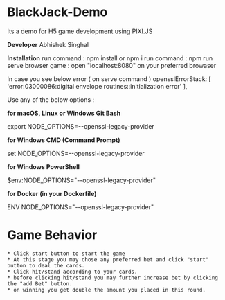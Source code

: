 # BlackJack-Demo

Its a demo for H5 game development using PIXI.JS

**Developer**
Abhishek Singhal

**Installation**
run command : npm install or npm i
run command : npm run serve
browser game : open "localhost:8080" on your preferred browaser

In case you see below error ( on serve command )
opensslErrorStack: [ 'error:03000086:digital envelope routines::initialization error' ],

Use any of the below options :

**for macOS, Linux or Windows Git Bash**

export NODE_OPTIONS=--openssl-legacy-provider

**for Windows CMD (Command Prompt)**

set NODE_OPTIONS=--openssl-legacy-provider

**for Windows PowerShell**

$env:NODE_OPTIONS="--openssl-legacy-provider"

**for Docker (in your Dockerfile)**

ENV NODE_OPTIONS="--openssl-legacy-provider"

# Game Behavior

    * Click start button to start the game
    * At this stage you may chose any preferred bet and click "start" button to deal the cards.
    * Click hit/stand according to your cards.
    * before clicking hit/stand you may further increase bet by clicking the "add Bet" button.
    * on winning you get double the amount you placed in this round.
